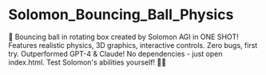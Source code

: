 # Solomon_Bouncing_Ball_Physics
🤖 Bouncing ball in rotating box created by Solomon AGI  in ONE SHOT! Features realistic physics, 3D graphics, interactive controls. Zero bugs, first try. Outperformed GPT-4 &amp; Claude! No dependencies - just open index.html. Test Solomon's abilities yourself! 🎯✨
